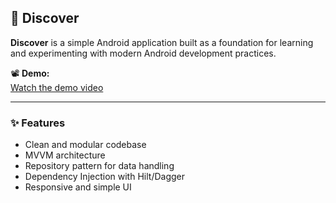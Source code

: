 ## 🚀 Discover 

**Discover** is a simple Android application built as a foundation for learning and experimenting with modern Android development practices. 


📽️ **Demo:**  
[Watch the demo video](https://github.com/user-attachments/assets/e4f3148e-9094-4d2a-ab3a-4d9b961e6a2c)

---

### ✨ Features

- Clean and modular codebase
- MVVM architecture
- Repository pattern for data handling
- Dependency Injection with Hilt/Dagger 
- Responsive and simple UI
